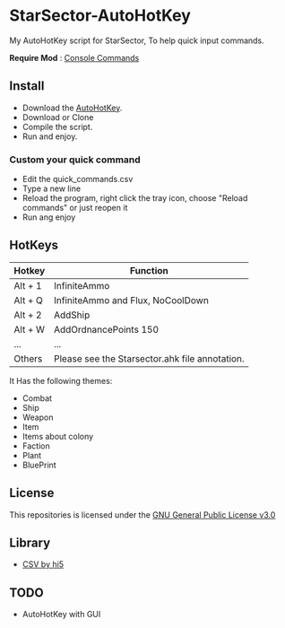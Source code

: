 # StarSector-AutoHotKey
My AutoHotKey script for StarSector, To help quick input commands.

**Require Mod** : [Console Commands](https://fractalsoftworks.com/forum/index.php?topic=4106.0)
## Install
- Download the [AutoHotKey](https://www.autohotkey.com/).
- Download or Clone
- Compile the script.
- Run and enjoy.
 
### Custom your quick command
 - Edit the quick_commands.csv
 - Type a new line
 - Reload the program, right click the tray icon, choose "Reload commands" or just reopen it
 - Run ang enjoy
 
## HotKeys

| Hotkey | Function |
| ----------- | ----------- |
| Alt + 1 | InfiniteAmmo |
| Alt + Q | InfiniteAmmo and Flux, NoCoolDown |
| Alt + 2 | AddShip |
| Alt + W | AddOrdnancePoints 150|
|...|...|
| Others | Please see the Starsector.ahk file annotation. |

It Has the following themes:
- Combat
- Ship
- Weapon
- Item
- Items about colony
- Faction
- Plant
- BluePrint

## License
This repositories is licensed under the [GNU General Public License v3.0](https://github.com/Kianakiferi/StarSector-AutoHotKey/blob/main/LICENSE)

## Library 
- [CSV by hi5](https://github.com/hi5/CSV/)

## TODO
- AutoHotKey with GUI
